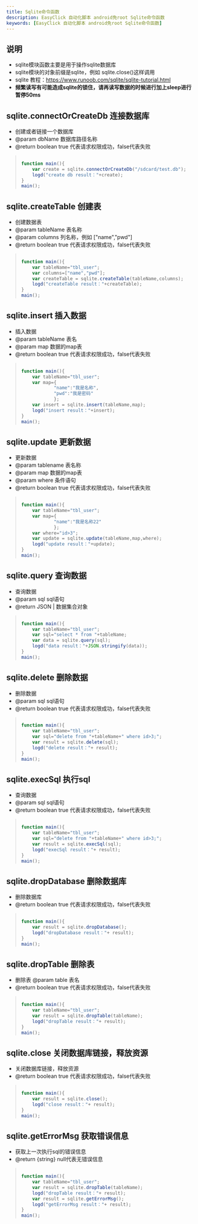 ```yaml
---
title: Sqlite命令函数
description: EasyClick 自动化脚本 android免root Sqlite命令函数
keywords: [EasyClick 自动化脚本 android免root Sqlite命令函数]
---
```


## 说明
- sqlite模块函数主要是用于操作sqlite数据库
- sqlite模块的对象前缀是sqlite，例如 sqlite.close()这样调用
- sqlite 教程：https://www.runoob.com/sqlite/sqlite-tutorial.html
- **频繁读写有可能造成sqlite的锁住，请再读写数据的时候进行加上sleep进行暂停50ms**


## sqlite.connectOrCreateDb 连接数据库
 * 创建或者链接一个数据库
 * @param dbName 数据库路径名称
 * @return boolean true 代表请求权限成功，false代表失败

> ```javascript
>     
> function main(){
>     var create = sqlite.connectOrCreateDb("/sdcard/test.db");
>     logd("create db result："+create);
> }
> main();
> ```

## sqlite.createTable 创建表
 * 创建数据表
 * @param tableName 表名称
 * @param columns 列名称，例如 ["name","pwd"]
 * @return boolean true 代表请求权限成功，false代表失败

> ```javascript
>     
> function main(){
>     var tableName="tbl_user";
>     var columns=["name","pwd"];
>     var createTable = sqlite.createTable(tableName,columns);
>     logd("createTable result："+createTable);
> }
> main();
> ```


## sqlite.insert 插入数据
 * 插入数据
 * @param tableName 表名
 * @param map 数据的map表
 * @return boolean true 代表请求权限成功，false代表失败

> ```javascript
>     
> function main(){
>     var tableName="tbl_user";
>     var map={
>             "name":"我是名称",
>             "pwd":"我是密码"
>             };
>     var insert = sqlite.insert(tableName,map);
>     logd("insert result："+insert);
> }
> main();
> ```



## sqlite.update 更新数据
 * 更新数据
 * @param tablename 表名称
 * @param map 数据的map表
 * @param where 条件语句
 * @return boolean true 代表请求权限成功，false代表失败

> ```javascript
>     
> function main(){
>     var tableName="tbl_user";
>     var map={
>             "name":"我是名称22"
>             };
>     var where="id>3";
>     var update = sqlite.update(tableName,map,where);
>     logd("update result："+update);
> }
> main();
> ```

## sqlite.query 查询数据
 * 查询数据
 * @param sql sql语句
 * @return JSON | 数据集合对象

> ```javascript
>     
> function main(){
>     var tableName="tbl_user";
>     var sql="select * from "+tableName;
>     var data = sqlite.query(sql);
>     logd("data result："+JSON.stringify(data));
> }
> main();
> ```


## sqlite.delete 删除数据
 * 删除数据
 * @param sql sql语句
 * @return boolean true 代表请求权限成功，false代表失败

> ```javascript
>     
> function main(){
>     var tableName="tbl_user";
>     var sql="delete from "+tableName+" where id>3;";
>     var result = sqlite.delete(sql);
>     logd("delete result："+ result);
> }
> main();
> ```




## sqlite.execSql 执行sql
 * 查询数据
 * @param sql sql语句
 * @return boolean true 代表请求权限成功，false代表失败

> ```javascript
>     
> function main(){
>     var tableName="tbl_user";
>     var sql="delete from "+tableName+" where id>3;";
>     var result = sqlite.execSql(sql);
>     logd("execSql result："+ result);
> }
> main();
> ```

## sqlite.dropDatabase 删除数据库
 * 删除数据库
 * @return boolean true 代表请求权限成功，false代表失败

> ```javascript
>     
> function main(){
>     var result = sqlite.dropDatabase();
>     logd("dropDatabase result："+ result);
> }
> main();
> ```

## sqlite.dropTable 删除表
 * 删除表
 @param table 表名
 * @return boolean true 代表请求权限成功，false代表失败

> ```javascript
>     
> function main(){
>     var tableName="tbl_user";
>     var result = sqlite.dropTable(tableName);
>     logd("dropTable result："+ result);
> }
> main();
> ```



## sqlite.close 关闭数据库链接，释放资源
 * 关闭数据库链接，释放资源
 * @return boolean true 代表请求权限成功，false代表失败

> ```javascript
>     
> function main(){
>     var result = sqlite.close();
>     logd("close result："+ result);
> }
> main();
> ```

## sqlite.getErrorMsg 获取错误信息
* 获取上一次执行sql的错误信息
 * @return {string} null代表无错误信息

> ```javascript
>     
> function main(){
>     var tableName="tbl_user";
>     var result = sqlite.dropTable(tableName);
>     logd("dropTable result："+ result);
>     var result = sqlite.getErrorMsg();
>     logd("getErrorMsg result："+ result);
> }
> main();
> ```





